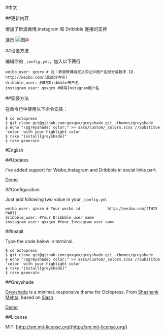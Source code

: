 #中文

##更新内容

增加了新浪微博,Instagram 和 Dribbble 连接的支持

[演示](http://qxxqxx.github.io/blog/greyshade-qiuyin/)
![图片](http://qxxqxx.github.io/images/view.png)

##设置方法

编辑你的 `_config.yml`，加入以下两行

    weibo_user: qzoro # 注：新浪微博自定义网址中用户名部分或数字 ID  http://weibo.com/(此部分内容)
    dribbble_user: #填写Dribbble用户名
    instagram_user: qxxqxx #填写Instagram用户名

##安装方法

在命令行中使用以下命令安装：
	
	$ cd octopress
	$ git clone git@github.com:qxxqxx/greyshade.git .themes/greyshade
	$ echo "\$greyshade: color;" >> sass/custom/_colors.scss //Substitue 'color' with your highlight color
	$ rake "install[greyshade]"
	$ rake generate

#English

##Updates

I've added support for Weibo,Instagram and Dribbble in social links part.

[Demo](http://qxxqxx.github.io/blog/greyshade-qiuyin/)

##Configuration

Just add following two value in your `_config.yml`

    weibo_user: qzoro # Your weibo id            http://weibo.com/(THIS PART)
    dribbble_user: #Your Dribbble user name
    instagram_user: qxxqxx #Your Instagram user name

##Install

Type the code below in terminal.

	$ cd octopress
	$ git clone git@github.com:qxxqxx/greyshade.git .themes/greyshade
	$ echo "\$greyshade: color;" >> sass/custom/_colors.scss //Substitue 'color' with your highlight color
	$ rake "install[greyshade]"
	$ rake generate

##Greyshade

[Greyshade](https://github.com/shashankmehta/greyshade) is a minimal, responsive theme for Octopress. From [Shashank Mehta](https://github.com/shashankmehta), based on [Slash](https://github.com/tommy351/Octopress-Theme-Slash)  

[Demo](http://shashankmehta.in/archive/2012/greyshade.html)
  
##License

MIT: [http://sm.mit-license.org](http://sm.mit-license.org/)
